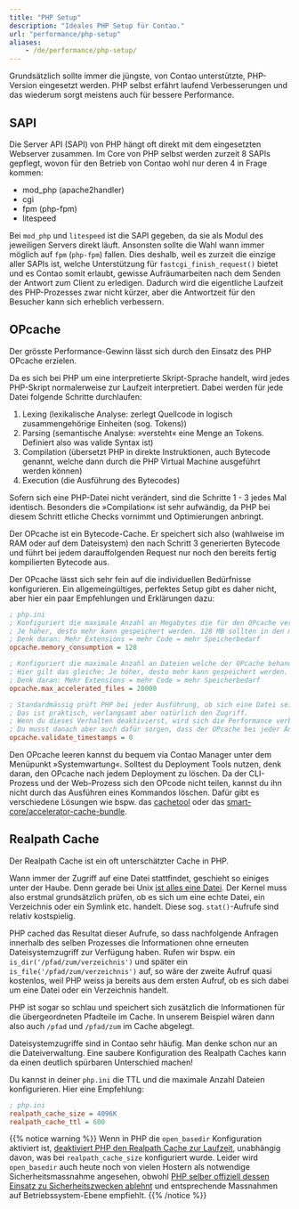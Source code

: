 ```yaml
---
title: "PHP Setup"
description: "Ideales PHP Setup für Contao."
url: "performance/php-setup"
aliases:
    - /de/performance/php-setup/
---
```


Grundsätzlich sollte immer die jüngste, von Contao unterstützte, PHP-Version eingesetzt werden. PHP selbst
erfährt laufend Verbesserungen und das wiederum sorgt meistens auch für bessere Performance.

## SAPI

Die Server API (SAPI) von PHP hängt oft direkt mit dem eingesetzten Webserver zusammen. Im Core von PHP selbst werden
zurzeit 8 SAPIs gepflegt, wovon für den Betrieb von Contao wohl nur deren 4 in Frage kommen:

* mod_php (apache2handler)
* cgi
* fpm (php-fpm)
* litespeed

Bei `mod_php` und `litespeed` ist die SAPI gegeben, da sie als Modul des jeweiligen Servers direkt läuft. Ansonsten
sollte die Wahl wann immer möglich auf `fpm` (`php-fpm`) fallen.
Dies deshalb, weil es zurzeit die einzige aller SAPIs ist, welche Unterstützung für `fastcgi_finish_request()` bietet
und es Contao somit erlaubt, gewisse Aufräumarbeiten nach dem Senden der Antwort zum Client zu erledigen.
Dadurch wird die eigentliche Laufzeit des PHP-Prozesses zwar nicht kürzer, aber die Antwortzeit für den Besucher kann
sich erheblich verbessern.

## OPcache

Der grösste Performance-Gewinn lässt sich durch den Einsatz des PHP OPcache erzielen.

Da es sich bei PHP um eine interpretierte Skript-Sprache handelt, wird jedes PHP-Skript normalerweise zur Laufzeit
interpretiert. Dabei werden für jede Datei folgende Schritte durchlaufen:

1. Lexing (lexikalische Analyse: zerlegt Quellcode in logisch zusammengehörige Einheiten (sog. Tokens))
2. Parsing (semantische Analyse: »versteht« eine Menge an Tokens. Definiert also was valide Syntax ist)
3. Compilation (übersetzt PHP in direkte Instruktionen, auch Bytecode genannt, welche dann durch die PHP Virtual Machine ausgeführt werden können)
4. Execution (die Ausführung des Bytecodes)

Sofern sich eine PHP-Datei nicht verändert, sind die Schritte 1 - 3 jedes Mal identisch. Besonders die »Compilation« ist
sehr aufwändig, da PHP bei diesem Schritt etliche Checks vornimmt und Optimierungen anbringt.

Der OPcache ist ein Bytecode-Cache. Er speichert sich also (wahlweise im RAM oder auf dem Dateisystem) den nach Schritt
3 generierten Bytecode und führt bei jedem darauffolgenden Request nur noch den bereits fertig kompilierten Bytecode
aus.

Der OPcache lässt sich sehr fein auf die individuellen Bedürfnisse konfigurieren. Ein allgemeingültiges, perfektes Setup
gibt es daher nicht, aber hier ein paar Empfehlungen und Erklärungen dazu:

```ini
; php.ini
; Konfiguriert die maximale Anzahl an Megabytes die für den OPcache verwendet werden dürfen.
; Je höher, desto mehr kann gespeichert werden. 128 MB sollten in den meisten Fällen ausreichen.
; Denk daran: Mehr Extensions = mehr Code = mehr Speicherbedarf
opcache.memory_consumption = 128

; Konfiguriert die maximale Anzahl an Dateien welche der OPcache behandelt.
; Hier gilt das gleiche: Je höher, desto mehr kann gespeichert werden.
; Denk daran: Mehr Extensions = mehr Code = mehr Speicherbedarf
opcache.max_accelerated_files = 20000

; Standardmässig prüft PHP bei jeder Ausführung, ob sich eine Datei seit dem letzten Aufruf verändert hat.
; Das ist praktisch, verlangsamt aber natürlich den Zugriff.
; Wenn du dieses Verhalten deaktivierst, wird sich die Performance verbessern.
; Du musst danach aber auch dafür sorgen, dass der OPcache bei jeder Änderung geleert wird.
opcache.validate_timestamps = 0
```

Den OPcache leeren kannst du bequem via Contao Manager unter dem Menüpunkt »Systemwartung«.
Solltest du Deployment Tools nutzen, denk daran, den OPcache nach jedem Deployment zu löschen. Da der 
CLI-Prozess und der Web-Prozess sich den OPcode nicht teilen, kannst du ihn nicht durch das Ausführen eines Kommandos
löschen.
Dafür gibt es verschiedene Lösungen wie bspw. das [cachetool](https://github.com/gordalina/cachetool) oder das
[smart-core/accelerator-cache-bundle](https://github.com/Smart-Core/AcceleratorCacheBundle).

## Realpath Cache

Der Realpath Cache ist ein oft unterschätzter Cache in PHP.

Wann immer der Zugriff auf eine Datei stattfindet, geschieht so einiges unter der Haube.
Denn gerade bei Unix [ist alles eine Datei](https://de.wikipedia.org/wiki/Everything_is_a_file).
Der Kernel muss also erstmal grundsätzlich prüfen, ob es sich um eine echte Datei, ein Verzeichnis oder ein Symlink etc. handelt. Diese sog. `stat()`-Aufrufe sind relativ kostspielig.

PHP cached das Resultat dieser Aufrufe, so dass nachfolgende Anfragen innerhalb des selben Prozesses die Informationen ohne erneuten Dateisystemzugriff zur Verfügung haben. Rufen wir bspw. ein `is_dir('/pfad/zum/verzeichnis')` und später ein `is_file('/pfad/zum/verzeichnis')` auf, so wäre der zweite Aufruf quasi kostenlos, weil PHP weiss ja bereits aus dem ersten Aufruf, ob es sich dabei um eine Datei oder ein Verzeichnis handelt.

PHP ist sogar so schlau und speichert sich zusätzlich die Informationen für die übergeordneten Pfadteile im Cache. In unserem Beispiel wären dann also auch `/pfad` und `/pfad/zum` im Cache abgelegt.

Dateisystemzugriffe sind in Contao sehr häufig. Man denke schon nur an die Dateiverwaltung.
Eine saubere Konfiguration des Realpath Caches kann da einen deutlich spürbaren Unterschied machen!

Du kannst in deiner `php.ini` die TTL und die maximale Anzahl Dateien konfigurieren. Hier eine Empfehlung:

```ini
; php.ini
realpath_cache_size = 4096K
realpath_cache_ttl = 600
```

{{% notice warning %}}
Wenn in PHP die `open_basedir` Konfiguration aktiviert ist, [deaktiviert PHP den Realpath Cache zur Laufzeit](https://github.com/php/php-src/blob/4b77a158ef2850582aeb4834c588aba49942776c/main/main.c#L1765), unabhängig davon, was bei `realpath_cache_size` konfiguriert wurde. Leider wird `open_basedir` auch heute noch von vielen Hostern als notwendige Sicherheitsmassnahme angesehen, obwohl [PHP selber offiziell dessen Einsatz zu Sicherheitszwecken ablehnt](https://www.php.net/security-note.php) und entsprechende Massnahmen auf Betriebssystem-Ebene empfiehlt.
{{% /notice %}}
